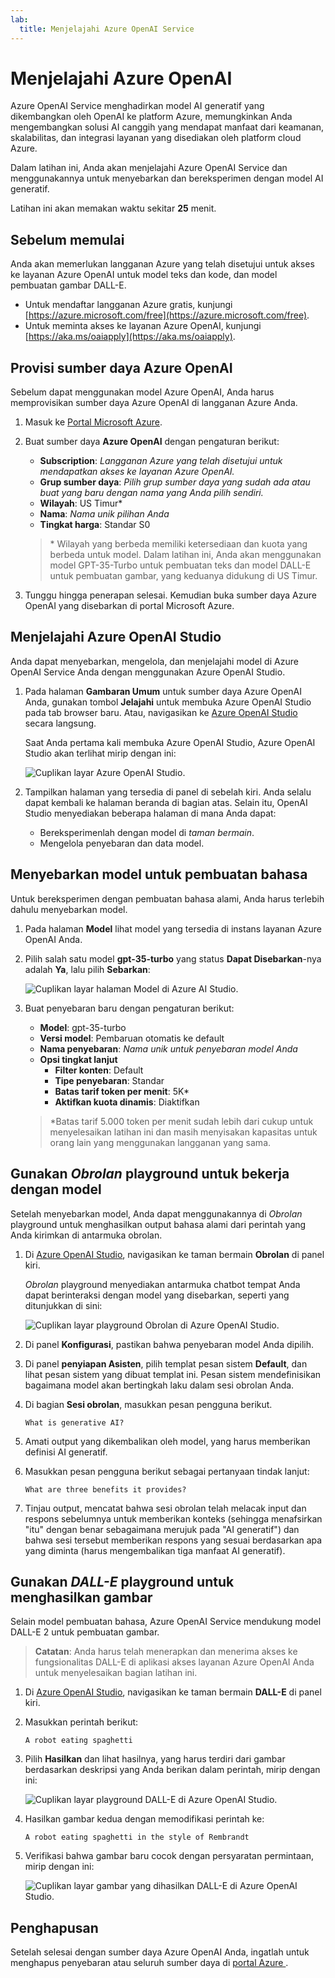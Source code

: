 ```yaml
---
lab:
  title: Menjelajahi Azure OpenAI Service
---
```


# Menjelajahi Azure OpenAI

Azure OpenAI Service menghadirkan model AI generatif yang dikembangkan oleh OpenAI ke platform Azure, memungkinkan Anda mengembangkan solusi AI canggih yang mendapat manfaat dari keamanan, skalabilitas, dan integrasi layanan yang disediakan oleh platform cloud Azure.

Dalam latihan ini, Anda akan menjelajahi Azure OpenAI Service dan menggunakannya untuk menyebarkan dan bereksperimen dengan model AI generatif.

Latihan ini akan memakan waktu sekitar **25** menit.

## Sebelum memulai

Anda akan memerlukan langganan Azure yang telah disetujui untuk akses ke layanan Azure OpenAI untuk model teks dan kode, dan model pembuatan gambar DALL-E.

- Untuk mendaftar langganan Azure gratis, kunjungi [https://azure.microsoft.com/free](https://azure.microsoft.com/free).
- Untuk meminta akses ke layanan Azure OpenAI, kunjungi [https://aka.ms/oaiapply](https://aka.ms/oaiapply).

## Provisi sumber daya Azure OpenAI

Sebelum dapat menggunakan model Azure OpenAI, Anda harus memprovisikan sumber daya Azure OpenAI di langganan Azure Anda.

1. Masuk ke [Portal Microsoft Azure](https://portal.azure.com).
2. Buat sumber daya **Azure OpenAI** dengan pengaturan berikut:
    - **Subscription**: *Langganan Azure yang telah disetujui untuk mendapatkan akses ke layanan Azure OpenAI.*
    - **Grup sumber daya**: *Pilih grup sumber daya yang sudah ada atau buat yang baru dengan nama yang Anda pilih sendiri.*
    - **Wilayah**: US Timur\*
    - **Nama**: *Nama unik pilihan Anda*
    - **Tingkat harga**: Standar S0

    > \* Wilayah yang berbeda memiliki ketersediaan dan kuota yang berbeda untuk model. Dalam latihan ini, Anda akan menggunakan model GPT-35-Turbo untuk pembuatan teks dan model DALL-E untuk pembuatan gambar, yang keduanya didukung di US Timur.

3. Tunggu hingga penerapan selesai. Kemudian buka sumber daya Azure OpenAI yang disebarkan di portal Microsoft Azure.

## Menjelajahi Azure OpenAI Studio

Anda dapat menyebarkan, mengelola, dan menjelajahi model di Azure OpenAI Service Anda dengan menggunakan Azure OpenAI Studio.

1. Pada halaman **Gambaran Umum** untuk sumber daya Azure OpenAI Anda, gunakan tombol **Jelajahi** untuk membuka Azure OpenAI Studio pada tab browser baru. Atau, navigasikan ke [Azure OpenAI Studio](https://oai.azure.com/) secara langsung.

    Saat Anda pertama kali membuka Azure OpenAI Studio, Azure OpenAI Studio akan terlihat mirip dengan ini:

    ![Cuplikan layar Azure OpenAI Studio.](./media/generative-ai/ai-studio.png)

1. Tampilkan halaman yang tersedia di panel di sebelah kiri. Anda selalu dapat kembali ke halaman beranda di bagian atas. Selain itu, OpenAI Studio menyediakan beberapa halaman di mana Anda dapat:
    - Bereksperimenlah dengan model di *taman bermain*.
    - Mengelola penyebaran dan data model.

## Menyebarkan model untuk pembuatan bahasa

Untuk bereksperimen dengan pembuatan bahasa alami, Anda harus terlebih dahulu menyebarkan model.

1. Pada halaman **Model** lihat model yang tersedia di instans layanan Azure OpenAI Anda.
1. Pilih salah satu model **gpt-35-turbo** yang status **Dapat Disebarkan**-nya adalah **Ya**, lalu pilih **Sebarkan**:

    ![Cuplikan layar halaman Model di Azure AI Studio.](./media/generative-ai/deploy-model.png)

1. Buat penyebaran baru dengan pengaturan berikut:
    - **Model**: gpt-35-turbo
    - **Versi model**: Pembaruan otomatis ke default
    - **Nama penyebaran**: *Nama unik untuk penyebaran model Anda*
    - **Opsi tingkat lanjut**
        - **Filter konten**: Default
        - **Tipe penyebaran**: Standar
        - **Batas tarif token per menit**: 5K\*
        - **Aktifkan kuota dinamis**: Diaktifkan

    > \*Batas tarif 5.000 token per menit sudah lebih dari cukup untuk menyelesaikan latihan ini dan masih menyisakan kapasitas untuk orang lain yang menggunakan langganan yang sama.

## Gunakan *Obrolan* playground untuk bekerja dengan model

Setelah menyebarkan model, Anda dapat menggunakannya di *Obrolan* playground untuk menghasilkan output bahasa alami dari perintah yang Anda kirimkan di antarmuka obrolan.

1. Di [Azure OpenAI Studio](https://oai.azure.com/), navigasikan ke taman bermain **Obrolan** di panel kiri.

    *Obrolan* playground menyediakan antarmuka chatbot tempat Anda dapat berinteraksi dengan model yang disebarkan, seperti yang ditunjukkan di sini:

    ![Cuplikan layar playground Obrolan di Azure OpenAI Studio.](./media/generative-ai/chat-playground.png)

1. Di panel **Konfigurasi**, pastikan bahwa penyebaran model Anda dipilih.
1. Di panel **penyiapan Asisten**, pilih templat pesan sistem **Default**, dan lihat pesan sistem yang dibuat templat ini. Pesan sistem mendefinisikan bagaimana model akan bertingkah laku dalam sesi obrolan Anda.
1. Di bagian **Sesi obrolan**, masukkan pesan pengguna berikut.

    ```
   What is generative AI?
    ```

1. Amati output yang dikembalikan oleh model, yang harus memberikan definisi AI generatif.
1. Masukkan pesan pengguna berikut sebagai pertanyaan tindak lanjut:

    ```
   What are three benefits it provides?
    ```

1. Tinjau output, mencatat bahwa sesi obrolan telah melacak input dan respons sebelumnya untuk memberikan konteks (sehingga menafsirkan "itu" dengan benar sebagaimana merujuk pada "AI generatif") dan bahwa sesi tersebut memberikan respons yang sesuai berdasarkan apa yang diminta (harus mengembalikan tiga manfaat AI generatif).

## Gunakan *DALL-E* playground untuk menghasilkan gambar

Selain model pembuatan bahasa, Azure OpenAI Service mendukung model DALL-E 2 untuk pembuatan gambar.

> **Catatan**: Anda harus telah menerapkan dan menerima akses ke fungsionalitas DALL-E di aplikasi akses layanan Azure OpenAI Anda untuk menyelesaikan bagian latihan ini.

1. Di [Azure OpenAI Studio](https://oai.azure.com/), navigasikan ke taman bermain **DALL-E** di panel kiri.
1. Masukkan perintah berikut:

    ```
    A robot eating spaghetti
    ```

1. Pilih **Hasilkan** dan lihat hasilnya, yang harus terdiri dari gambar berdasarkan deskripsi yang Anda berikan dalam perintah, mirip dengan ini:

    ![Cuplikan layar playground DALL-E di Azure OpenAI Studio.](./media/generative-ai/dall-e-playground.png)

1. Hasilkan gambar kedua dengan memodifikasi perintah ke:

    ```
    A robot eating spaghetti in the style of Rembrandt
    ```
1. Verifikasi bahwa gambar baru cocok dengan persyaratan permintaan, mirip dengan ini:

    ![Cuplikan layar gambar yang dihasilkan DALL-E di Azure OpenAI Studio.](./media/generative-ai/dall-e-results.png)

## Penghapusan

Setelah selesai dengan sumber daya Azure OpenAI Anda, ingatlah untuk menghapus penyebaran atau seluruh sumber daya di [portal Azure ](https://portal.azure.com/?azure-portal=true).
